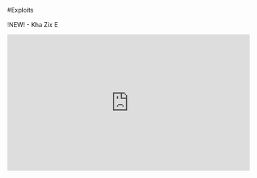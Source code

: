 #Exploits<br>
<br>!NEW! - Kha Zix E <br>
<iframe width="560" height="315" src="https://www.youtube.com/embed/fkBvTh7Pkks" frameborder="0" allowfullscreen></iframe>
